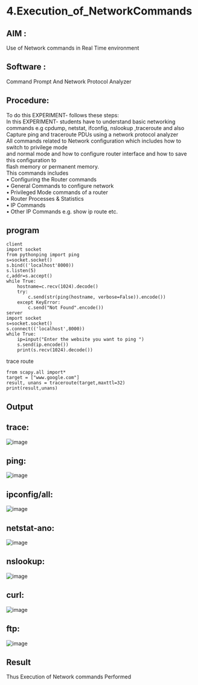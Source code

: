 # 4.Execution_of_NetworkCommands
## AIM :
Use of Network commands in Real Time environment
## Software :
Command Prompt And Network Protocol Analyzer
## Procedure:
To do this EXPERIMENT- follows these steps:
<BR>
In this EXPERIMENT- students have to understand basic networking commands e.g cpdump, netstat, ifconfig, nslookup ,traceroute and also Capture ping and traceroute PDUs using a network protocol analyzer 
<BR>
All commands related to Network configuration which includes how to switch to privilege mode
<BR>
and normal mode and how to configure router interface and how to save this configuration to
<BR>
flash memory or permanent memory.
<BR>
This commands includes
<BR>
• Configuring the Router commands
<BR>
• General Commands to configure network
<BR>
• Privileged Mode commands of a router 
<BR>
• Router Processes & Statistics
<BR>
• IP Commands
<BR>
• Other IP Commands e.g. show ip route etc.
<BR>

## program
```
client
import socket 
from pythonping import ping 
s=socket.socket() 
s.bind(('localhost'8000)) 
s.listen(5) 
c,addr=s.accept() 
while True: 
    hostname=c.recv(1024).decode() 
    try: 
        c.send(str(ping(hostname, verbose=False)).encode()) 
    except KeyError: 
        c.send("Not Found".encode())
server
import socket 
s=socket.socket() 
s.connect(('localhost',8000)) 
while True: 
    ip=input("Enter the website you want to ping ") 
    s.send(ip.encode()) 
    print(s.recv(1024).decode())
```
trace route
```
from scapy.all import* 
target = ["www.google.com"] 
result, unans = traceroute(target,maxttl=32) 
print(result,unans)
```

## Output
## trace:
![image](https://github.com/sanjaykumar-nb/4.Execution_of_NetworkCommends/assets/154039979/80b4d147-6236-4517-b473-c57f5c03e000)

## ping:
![image](https://github.com/sanjaykumar-nb/4.Execution_of_NetworkCommends/assets/154039979/a8d70a7c-1a49-40b3-90f3-837b1601b7ba)

## ipconfig/all:
![image](https://github.com/sanjaykumar-nb/4.Execution_of_NetworkCommends/assets/154039979/e9ed219b-9640-4122-a203-07e2d168099c)

## netstat-ano:
![image](https://github.com/sanjaykumar-nb/4.Execution_of_NetworkCommends/assets/154039979/b159bf37-860d-4fc8-873e-6cb37d960454)

## nslookup:
![image](https://github.com/sanjaykumar-nb/4.Execution_of_NetworkCommends/assets/154039979/0427bfd7-a843-4f05-af2b-60e5ce84edde)

## curl:
![image](https://github.com/sanjaykumar-nb/4.Execution_of_NetworkCommends/assets/154039979/de8608e4-d526-49c1-a1f0-8b985bd6190d)

## ftp:
![image](https://github.com/sanjaykumar-nb/4.Execution_of_NetworkCommends/assets/154039979/013f840a-b462-45cf-bcb6-63db11ca0d83)

## Result
Thus Execution of Network commands Performed 
